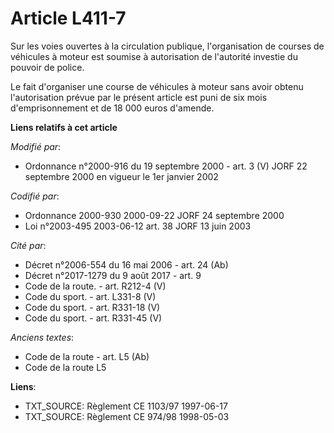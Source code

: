 # Article L411-7

Sur les voies ouvertes à la circulation publique, l'organisation de courses de véhicules à moteur est soumise à autorisation
de l'autorité investie du pouvoir de police.

Le fait d'organiser une course de véhicules à moteur sans avoir obtenu l'autorisation prévue par le présent article est puni
de six mois d'emprisonnement et de 18 000 euros d'amende.

**Liens relatifs à cet article**

_Modifié par_:

  - Ordonnance n°2000-916 du 19 septembre 2000 - art. 3 (V) JORF 22 septembre 2000 en vigueur le 1er janvier 2002

_Codifié par_:

  - Ordonnance 2000-930 2000-09-22 JORF 24 septembre 2000
  - Loi n°2003-495 2003-06-12 art. 38 JORF 13 juin 2003

_Cité par_:

  - Décret n°2006-554 du 16 mai 2006 - art. 24 (Ab)
  - Décret n°2017-1279 du 9 août 2017 - art. 9
  - Code de la route. - art. R212-4 (V)
  - Code du sport. - art. L331-8 (V)
  - Code du sport. - art. R331-18 (V)
  - Code du sport. - art. R331-45 (V)

_Anciens textes_:

  - Code de la route - art. L5 (Ab)
  - Code de la route L5

**Liens**:

  - TXT_SOURCE: Règlement CE 1103/97 1997-06-17
  - TXT_SOURCE: Règlement CE 974/98 1998-05-03
